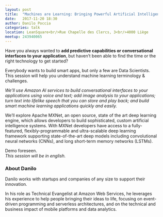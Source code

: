 ```yaml
---
layout: post
title:  "Machines are Learning: Bringing Powerful Artificial Intelligence Tools to Developers"
date:   2017-11-20 18:30
author: Danilo Poccia
categories: talk
location: LeanSquare<br/>Rue Chapelle des Clercs, 3<br/>4000 Liège
meetup: 243940065
---
```


Have you always wanted to __add predictive capabilities or conversational interfaces to your application__, but haven’t been able to find the time or the right technology to get started? 

Everybody wants to build smart apps, but only a few are Data Scientists.<br/>
This session will help you understand machine learning terminology & challenges. 

_We’ll use Amazon AI services to build conversational interfaces to your applications using voice and text; add image analysis to your applications; turn text into lifelike speech that you can store and play back; and build smart machine learning applications quickly and easily._ 

We’ll explore Apache MXNet, an open source, state of the art deep learning engine, which allows developers to build sophisticated, custom artificial intelligence systems. With MXNet developers have access to a fully-featured, flexibly-programmable and ultra-scalable deep learning framework supporting state-of-the-art deep models including convolutional neural networks (CNNs), and long short-term memory networks (LSTMs). 

Demo foreseen.<br/>
_This session will be in english._

### About Danilo

Danilo works with startups and companies of any size to support their innovation. 

In his role as Technical Evangelist at Amazon Web Services, he leverages his experience to help people bringing their ideas to life, focusing on event-driven programming and serverless architectures, and on the technical and business impact of mobile platforms and data analytics.
